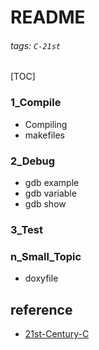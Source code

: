 # README
###### tags: `C-21st`
[TOC]
### 1_Compile
- Compiling
- makefiles
### 2_Debug
- gdb example
- gdb variable
- gdb show
### 3_Test
### n_Small_Topic
- doxyfile

## reference
- [21st-Century-C](https://github.com/b-k/21st-Century-Examples)